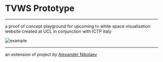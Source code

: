 # TVWS Prototype
---
a proof of concept playground for upcoming tv white space visualisation website created at UCL in conjunction with ICTP Italy

![example](http://i.imgur.com/Tl6olVa.gif)

---

an extension of project by [Alexander Nikolaev](https://github.com/ati/heatmap)
